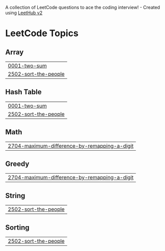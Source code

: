 A collection of LeetCode questions to ace the coding interview! - Created using [LeetHub v2](https://github.com/arunbhardwaj/LeetHub-2.0)
<!---LeetCode Topics Start-->
# LeetCode Topics
## Array
|  |
| ------- |
| [0001-two-sum](https://github.com/sidharthaA/Leetcode/tree/master/0001-two-sum) |
| [2502-sort-the-people](https://github.com/sidharthaA/Leetcode/tree/master/2502-sort-the-people) |
## Hash Table
|  |
| ------- |
| [0001-two-sum](https://github.com/sidharthaA/Leetcode/tree/master/0001-two-sum) |
| [2502-sort-the-people](https://github.com/sidharthaA/Leetcode/tree/master/2502-sort-the-people) |
## Math
|  |
| ------- |
| [2704-maximum-difference-by-remapping-a-digit](https://github.com/sidharthaA/Leetcode/tree/master/2704-maximum-difference-by-remapping-a-digit) |
## Greedy
|  |
| ------- |
| [2704-maximum-difference-by-remapping-a-digit](https://github.com/sidharthaA/Leetcode/tree/master/2704-maximum-difference-by-remapping-a-digit) |
## String
|  |
| ------- |
| [2502-sort-the-people](https://github.com/sidharthaA/Leetcode/tree/master/2502-sort-the-people) |
## Sorting
|  |
| ------- |
| [2502-sort-the-people](https://github.com/sidharthaA/Leetcode/tree/master/2502-sort-the-people) |
<!---LeetCode Topics End-->
